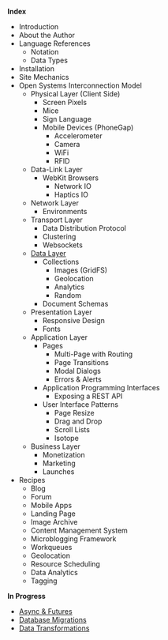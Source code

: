 **Index**  

- Introduction
- About the Author
- Language References
  - Notation
  - Data Types
- Installation
- Site Mechanics
- Open Systems Interconnection Model
  - Physical Layer (Client Side)
    - Screen Pixels
    - Mice
    - Sign Language
    - Mobile Devices (PhoneGap)
      - Accelerometer
      - Camera
      - WiFi
      - RFID
  - Data-Link Layer
    - WebKit Browsers
      - Network IO
      - Haptics IO
  - Network Layer
    - Environments
  - Transport Layer
    - Data Distribution Protocol
    - Clustering
    - Websockets
  - [Data Layer](https://github.com/awatson1978/meteor-cookbook/blob/master/cookbook/datalayer.md)
    - Collections
      - Images (GridFS)
      - Geolocation
      - Analytics
      - Random
    - Document Schemas
  - Presentation Layer
    - Responsive Design
    - Fonts
  - Application Layer
    - Pages
      - Multi-Page with Routing
      - Page Transitions
      - Modal Dialogs
      - Errors & Alerts
    - Application Programming Interfaces
      - Exposing a REST API
    - User Interface Patterns
      - Page Resize
      - Drag and Drop
      - Scroll Lists
      - Isotope
  - Business Layer
    - Monetization
    - Marketing
    - Launches
- Recipes
  - Blog
  - Forum
  - Mobile Apps
  - Landing Page
  - Image Archive
  - Content Management System
  - Microblogging Framework
  - Workqueues
  - Geolocation  
  - Resource Scheduling  
  - Data Analytics  
  - Tagging  

**In Progress**  
- [Async & Futures](https://gist.github.com/possibilities/3443021)  
- [Database Migrations](https://github.com/awatson1978/meteor-cookbook/blob/master/cookbook/database-migrations.md)  
- [Data Transformations](https://github.com/awatson1978/meteor-cookbook/blob/master/cookbook/data-transformations.md)


